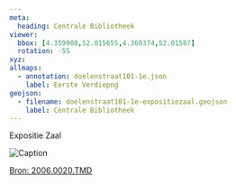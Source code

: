 ```yaml
---
meta:
  heading: Centrale Bibliotheek 
viewer:
  bbox: [4.359908,52.015655,4.360374,52.01587]
  rotation: -55
xyz:
allmaps:
  - annotation: doelenstraat101-1e.json
    label: Eerste Verdiepng
geojson:
  - filename: doelenstraat101-1e-expositiezaal.geojson
    label: Centrale Bibliotheek
---
```

Expositie Zaal

![Caption](https://dlc.services/iiif-img/7/18/f8cf422d-7ceb-47ac-a68e-1de0fb7f0eeb/281,255,3508,2376/350,/0/default.jpg)

[Bron: 2006.0020.TMD](https://raw.githubusercontent.com/libis/ca_tudelft_iiif/main/objects/3e46eae2-cb88-48e8-8ee9-7837ae7eb913.json)
